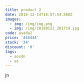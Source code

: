 ```yaml
---
title: product 2
date: 2018-12-14T16:57:54.568Z
images:
  - img: /img/img.png
  - img: /img/20180122_201719.jpg
code: asada2
price: '444444'
stock: '34'
discount: '0'
tags:
  - aosdn
  - as
---
```

jn

